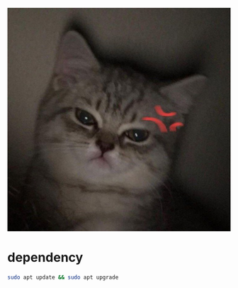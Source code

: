 ![other](https://github.com/RachelFebriana/compiler/raw/main/banner.png)
# dependency

```bash
sudo apt update && sudo apt upgrade
```